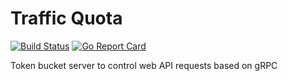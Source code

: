 # Traffic Quota

[![Build Status](https://travis-ci.com/orgplace/trafficquota.svg?branch=master)](https://travis-ci.com/orgplace/trafficquota)
[![Go Report Card](https://goreportcard.com/badge/github.com/orgplace/trafficquota)](https://goreportcard.com/report/github.com/orgplace/trafficquota)

Token bucket server to control web API requests based on gRPC
